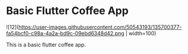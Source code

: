 # Basic Flutter Coffee App

![12](https://user-images.githubusercontent.com/50543193/135700377-fa54bcf0-c98a-4a2a-bd9c-09ebd6348d42.png | width=100)

This is a basic flutter coffee app.


